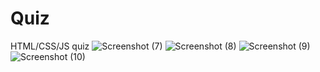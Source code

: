 # Quiz

HTML/CSS/JS quiz 
![Screenshot (7)](https://github.com/mei0mi/Quiz/assets/126321476/70e23f2d-6562-4e84-a1b0-b2454066189a)
![Screenshot (8)](https://github.com/mei0mi/Quiz/assets/126321476/875e1a8d-0d55-4279-815d-4b04d50c8ca4)
![Screenshot (9)](https://github.com/mei0mi/Quiz/assets/126321476/431953c7-161b-4a57-8b11-a9ffd692a1a3)
![Screenshot (10)](https://github.com/mei0mi/Quiz/assets/126321476/6f42a36d-6c37-4512-9774-d5504e6e41c1)

